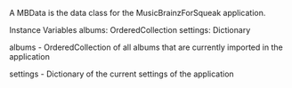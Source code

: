 A MBData is the data class for the MusicBrainzForSqueak application.

Instance Variables
	albums:		OrderedCollection
	settings:	Dictionary

albums
	- OrderedCollection of all albums that are currently imported in the application

settings
	- Dictionary of the current settings of the application
